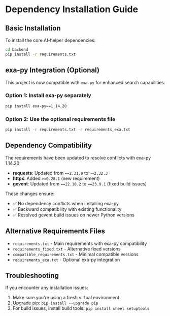 # Dependency Installation Guide

## Basic Installation

To install the core AI-helper dependencies:

```bash
cd backend
pip install -r requirements.txt
```

## exa-py Integration (Optional)

This project is now compatible with `exa-py` for enhanced search capabilities. 

### Option 1: Install exa-py separately
```bash
pip install exa-py==1.14.20
```

### Option 2: Use the optional requirements file
```bash
pip install -r requirements.txt -r requirements_exa.txt
```

## Dependency Compatibility

The requirements have been updated to resolve conflicts with exa-py 1.14.20:

- **requests**: Updated from `==2.31.0` to `>=2.32.3`
- **httpx**: Added `>=0.28.1` (new requirement)
- **gevent**: Updated from `==22.10.2` to `==23.9.1` (fixed build issues)

These changes ensure:
- ✅ No dependency conflicts when installing exa-py
- ✅ Backward compatibility with existing functionality  
- ✅ Resolved gevent build issues on newer Python versions

## Alternative Requirements Files

- `requirements.txt` - Main requirements with exa-py compatibility
- `requirements_fixed.txt` - Alternative fixed versions
- `compatible_requirements.txt` - Minimal compatible versions
- `requirements_exa.txt` - Optional exa-py integration

## Troubleshooting

If you encounter any installation issues:

1. Make sure you're using a fresh virtual environment
2. Upgrade pip: `pip install --upgrade pip`
3. For build issues, install build tools: `pip install wheel setuptools`